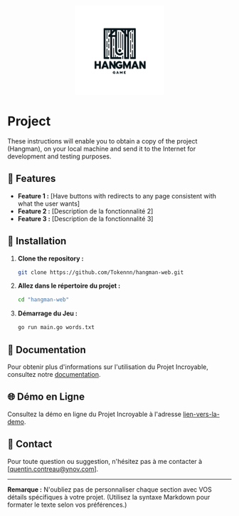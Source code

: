 <p align="center">
  <img src="/static/pict.png"  width="200">
</p>

# Project

These instructions will enable you to obtain a copy of the project (Hangman), on your local machine and send it to the Internet for development and testing purposes.

## 🌟 Features

- **Feature 1 :** [Have buttons with redirects to any page consistent with what the user wants]
- **Feature 2 :** [Description de la fonctionnalité 2]
- **Feature 3 :** [Description de la fonctionnalité 3]

## 🚀 Installation

1. **Clone the repository :**
    ```bash
    git clone https://github.com/Tokennn/hangman-web.git
    ```

2. **Allez dans le répertoire du projet :**
    ```bash
    cd "hangman-web"
    ```

3. **Démarrage du Jeu :**
    ```bash
    go run main.go words.txt
    ```

## 📖 Documentation

Pour obtenir plus d'informations sur l'utilisation du Projet Incroyable, consultez notre [documentation](lien-vers-la-doc).

## 🌐 Démo en Ligne

Consultez la démo en ligne du Projet Incroyable à l'adresse [lien-vers-la-demo](lien-vers-la-demo).


## 📧 Contact

Pour toute question ou suggestion, n'hésitez pas à me contacter à [quentin.contreau@ynov.com].

---

**Remarque :** N'oubliez pas de personnaliser chaque section avec VOS détails spécifiques à votre projet. (Utilisez la syntaxe Markdown pour formater le texte selon vos préférences.)
